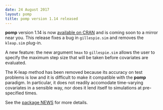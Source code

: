 ```yaml
---
date: 24 August 2017
layout: pomp
title: pomp version 1.14 released
---
```


**pomp** version 1.14 is now [available on CRAN](https://cran.r-project.org/package=pomp) and is coming soon to a mirror near you.
This release fixes a bug in `gillespie.sim` and removes the `kleap.sim` plug-in.

A new feature: the new argument `hmax` to `gillespie.sim` allows the user to specify the maximum step size that will be taken before covariates are evaluated.

The K-leap method has been removed because its accuracy on test problems is low and it is difficult to make it compatible with the **pomp** paradigm.
In particular, it does not readily accomodate time-varying covariates in a sensible way, nor does it lend itself to simulations at pre-specified times.

See the [package NEWS](https://cran.r-project.org/web/packages/pomp/news.html) for more details.

